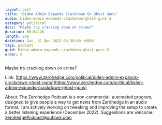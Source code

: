 ```yaml
---
layout: post
title: "Biden Admin Expands Crackdown On Ghost Guns"
audio: biden-admin-expands-crackdown-ghost-guns-3
category: political
desc: "Maybe try cracking down on crime?"
duration: 00:04:26
length: 266
datetime: Sat, 31 Dec 2022 03:30:00 +0000
tags: podcast
guid: biden-admin-expands-crackdown-ghost-guns-0
order: 0
---
```

Maybe try cracking down on crime?

Link: [https://www.zerohedge.com/political/biden-admin-expands-crackdown-ghost-guns](https://www.zerohedge.com/political/biden-admin-expands-crackdown-ghost-guns)

About: The Zerohedge Podcast is a non-commercial, automated program, designed to give people a way to get news from Zerohedge in an audio format.  I am actively working on tweaking and improving the setup to create a better listening experience (December 2022).  Suggestions are welcome: [zerohedgePodcast@outlook.com](mailto:zerohedgePodcast@outlook.com)